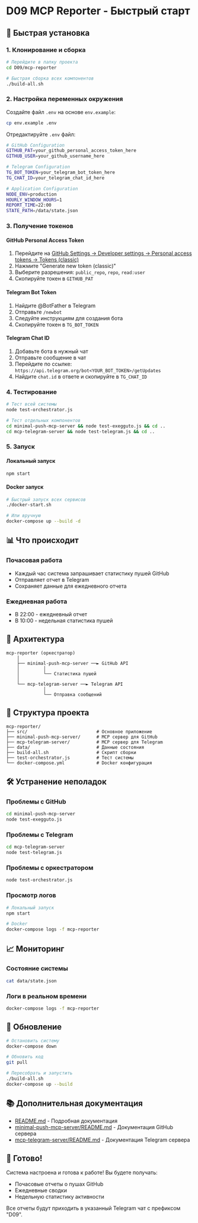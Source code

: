 # D09 MCP Reporter - Быстрый старт

## 🚀 Быстрая установка

### 1. Клонирование и сборка

```bash
# Перейдите в папку проекта
cd D09/mcp-reporter

# Быстрая сборка всех компонентов
./build-all.sh
```

### 2. Настройка переменных окружения

Создайте файл `.env` на основе `env.example`:

```bash
cp env.example .env
```

Отредактируйте `.env` файл:

```bash
# GitHub Configuration
GITHUB_PAT=your_github_personal_access_token_here
GITHUB_USER=your_github_username_here

# Telegram Configuration
TG_BOT_TOKEN=your_telegram_bot_token_here
TG_CHAT_ID=your_telegram_chat_id_here

# Application Configuration
NODE_ENV=production
HOURLY_WINDOW_HOURS=1
REPORT_TIME=22:00
STATE_PATH=/data/state.json
```

### 3. Получение токенов

#### GitHub Personal Access Token
1. Перейдите на [GitHub Settings → Developer settings → Personal access tokens → Tokens (classic)](https://github.com/settings/tokens)
2. Нажмите "Generate new token (classic)"
3. Выберите разрешения: `public_repo`, `repo`, `read:user`
4. Скопируйте токен в `GITHUB_PAT`

#### Telegram Bot Token
1. Найдите @BotFather в Telegram
2. Отправьте `/newbot`
3. Следуйте инструкциям для создания бота
4. Скопируйте токен в `TG_BOT_TOKEN`

#### Telegram Chat ID
1. Добавьте бота в нужный чат
2. Отправьте сообщение в чат
3. Перейдите по ссылке: `https://api.telegram.org/bot<YOUR_BOT_TOKEN>/getUpdates`
4. Найдите `chat.id` в ответе и скопируйте в `TG_CHAT_ID`

### 4. Тестирование

```bash
# Тест всей системы
node test-orchestrator.js

# Тест отдельных компонентов
cd minimal-push-mcp-server && node test-exegguto.js && cd ..
cd mcp-telegram-server && node test-telegram.js && cd ..
```

### 5. Запуск

#### Локальный запуск
```bash
npm start
```

#### Docker запуск
```bash
# Быстрый запуск всех сервисов
./docker-start.sh

# Или вручную
docker-compose up --build -d
```

## 📊 Что происходит

### Почасовая работа
- Каждый час система запрашивает статистику пушей GitHub
- Отправляет отчет в Telegram
- Сохраняет данные для ежедневного отчета

### Ежедневная работа
- В 22:00 - ежедневный отчет
- В 10:00 - недельная статистика пушей

## 🔧 Архитектура

```
mcp-reporter (оркестратор)
    │
    ├── minimal-push-mcp-server ──► GitHub API
    │         │
    │         └── Статистика пушей
    │
    └── mcp-telegram-server ──► Telegram API
              │
              └── Отправка сообщений
```

## 📁 Структура проекта

```
mcp-reporter/
├── src/                          # Основное приложение
├── minimal-push-mcp-server/      # MCP сервер для GitHub
├── mcp-telegram-server/          # MCP сервер для Telegram
├── data/                         # Данные состояния
├── build-all.sh                  # Скрипт сборки
├── test-orchestrator.js          # Тест системы
└── docker-compose.yml            # Docker конфигурация
```

## 🛠️ Устранение неполадок

### Проблемы с GitHub
```bash
cd minimal-push-mcp-server
node test-exegguto.js
```

### Проблемы с Telegram
```bash
cd mcp-telegram-server
node test-telegram.js
```

### Проблемы с оркестратором
```bash
node test-orchestrator.js
```

### Просмотр логов
```bash
# Локальный запуск
npm start

# Docker
docker-compose logs -f mcp-reporter
```

## 📈 Мониторинг

### Состояние системы
```bash
cat data/state.json
```

### Логи в реальном времени
```bash
docker-compose logs -f mcp-reporter
```

## 🔄 Обновление

```bash
# Остановить систему
docker-compose down

# Обновить код
git pull

# Пересобрать и запустить
./build-all.sh
docker-compose up --build
```

## 📚 Дополнительная документация

- [README.md](README.md) - Подробная документация
- [minimal-push-mcp-server/README.md](minimal-push-mcp-server/README.md) - Документация GitHub сервера
- [mcp-telegram-server/README.md](mcp-telegram-server/README.md) - Документация Telegram сервера

## 🎯 Готово!

Система настроена и готова к работе! Вы будете получать:
- Почасовые отчеты о пушах GitHub
- Ежедневные сводки
- Недельную статистику активности

Все отчеты будут приходить в указанный Telegram чат с префиксом "D09".
